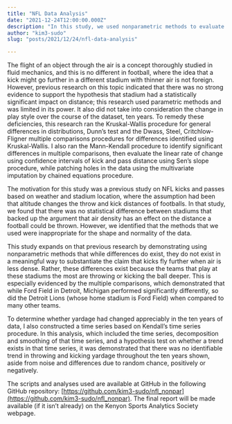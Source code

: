 ```yaml
---
title: "NFL Data Analysis"
date: "2021-12-24T12:00:00.000Z"
description: "In this study, we used nonparametric methods to evaluate NFL kicks and throws by stadium. The motivation for this study was a previous study on NFL kicks and passes based on weather and stadium location, where the assumption had been that altitude changes the throw and kick distances of footballs."
author: "kim3-sudo"
slug: "posts/2021/12/24/nfl-data-analysis"

---
```

The flight of an object through the air is a concept thoroughly studied in fluid mechanics, and this is no different in football, where the idea that a kick might go further in a different stadium with thinner air is not foreign. However, previous research on this topic indicated that there was no strong evidence to support the hypothesis that stadium had a statistically significant impact on distance; this research used parametric methods and was limited in its power. It also did not take into consideration the change in play style over the course of the dataset, ten years. To remedy these deficiencies, this research ran the Kruskal-Wallis procedure for general differences in distributions, Dunn’s test and the Dwass, Steel, Critchlow-Fligner multiple comparisons procedures for differences identified using Kruskal-Wallis. I also ran the Mann-Kendall procedure to identify significant differences in multiple comparisons, then evaluate the linear rate of change using confidence intervals of kick and pass distance using Sen’s slope procedure, while patching holes in the data using the multivariate imputation by chained equations procedure.

The motivation for this study was a previous study on NFL kicks and passes based on weather and stadium location, where the assumption had been that altitude changes the throw and kick distances of footballs. In that study, we found that there was no statistical difference between stadiums that backed up the argument that air density has an effect on the distance a football could be thrown. However, we identified that the methods that we used were inappropriate for the shape and normality of the data.

This study expands on that previous research by demonstrating using nonparametric methods that while differences do exist, they do not exist in a meaningful way to substantiate the claim that kicks fly further when air is less dense. Rather, these differences exist because the teams that play at these stadiums the most are throwing or kicking the ball deeper. This is especially evidenced by the multiple comparisons, which demonstrated that while Ford Field in Detroit, Michigan performed significantly differently, so did the Detroit Lions (whose home stadium is Ford Field) when compared to many other teams.

To determine whether yardage had changed appreciably in the ten years of data, I also constructed a time series based on Kendall’s time series procedure. In this analysis, which included the time series, decomposition and smoothing of that time series, and a hypothesis test on whether a trend exists in that time series, it was demonstrated that there was no identifiable trend in throwing and kicking yardage throughout the ten years shown, aside from noise and differences due to random chance, positively or negatively.

The scripts and analyses used are available at GitHub in the following GitHub repository: [https://github.com/kim3-sudo/nfl_nonpar](https://github.com/kim3-sudo/nfl_nonpar). The final report will be made available (if it isn’t already) on the Kenyon Sports Analytics Society webpage.
